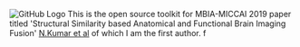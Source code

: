 ![GitHub Logo](/docs/logo.emf)
This is the open source toolkit for MBIA-MICCAI 2019 paper titled 'Structural Similarity based Anatomical and Functional Brain Imaging Fusion' [N.Kumar et al](http://arxiv.org/abs/1908.03958) of which I am the first author. 
f
